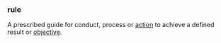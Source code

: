 ### rule

<p class="c8"><span>A prescribed guide for conduct, process or </span><span class="c2"><a class="c3" href="#h.l54nzmooy631">action</a></span><span>&nbsp;to achieve a defined result or </span><span class="c2"><a class="c3" href="#h.k0v6ir8wmcav">objective</a></span><span class="c0">.</span></p>